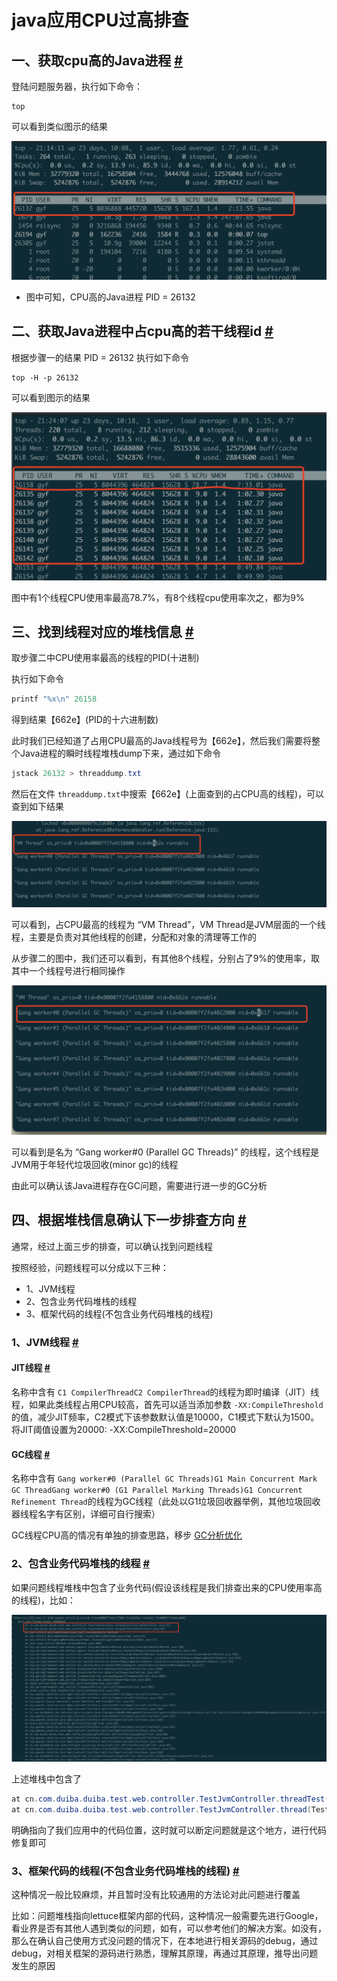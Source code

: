 # java应用CPU过高排查

## 一、获取cpu高的Java进程 [#](https://journal.kazmodan.com/docs/%E7%BC%96%E7%A8%8B%E7%94%9F%E6%80%81/Java/JVM/Java%E5%BA%94%E7%94%A8CPU%E4%BD%BF%E7%94%A8%E7%8E%87%E9%AB%98%E4%B8%80%E8%88%AC%E6%8E%92%E6%9F%A5%E6%80%9D%E8%B7%AFcentos/#%e4%b8%80%e8%8e%b7%e5%8f%96cpu%e9%ab%98%e7%9a%84java%e8%bf%9b%e7%a8%8b)

登陆问题服务器，执行如下命令：

```shell
top
```

可以看到类似图示的结果

![top进程图](assets/network-asset-AoSoF4-20250430105356-u1ligx8.png)

* 图中可知，CPU高的Java进程 PID \= 26132

## 二、获取Java进程中占cpu高的若干线程id [#](https://journal.kazmodan.com/docs/%E7%BC%96%E7%A8%8B%E7%94%9F%E6%80%81/Java/JVM/Java%E5%BA%94%E7%94%A8CPU%E4%BD%BF%E7%94%A8%E7%8E%87%E9%AB%98%E4%B8%80%E8%88%AC%E6%8E%92%E6%9F%A5%E6%80%9D%E8%B7%AFcentos/#%e4%ba%8c%e8%8e%b7%e5%8f%96java%e8%bf%9b%e7%a8%8b%e4%b8%ad%e5%8d%a0cpu%e9%ab%98%e7%9a%84%e8%8b%a5%e5%b9%b2%e7%ba%bf%e7%a8%8bid)

根据步骤一的结果 PID \= 26132 执行如下命令

```shell
top -H -p 26132
```

可以看到图示的结果

![top线程图](assets/network-asset-5Xqtqr-20250430105356-prx985c.png)

图中有1个线程CPU使用率最高78.7%，有8个线程cpu使用率次之，都为9%

## 三、找到线程对应的堆栈信息 [#](https://journal.kazmodan.com/docs/%E7%BC%96%E7%A8%8B%E7%94%9F%E6%80%81/Java/JVM/Java%E5%BA%94%E7%94%A8CPU%E4%BD%BF%E7%94%A8%E7%8E%87%E9%AB%98%E4%B8%80%E8%88%AC%E6%8E%92%E6%9F%A5%E6%80%9D%E8%B7%AFcentos/#%e4%b8%89%e6%89%be%e5%88%b0%e7%ba%bf%e7%a8%8b%e5%af%b9%e5%ba%94%e7%9a%84%e5%a0%86%e6%a0%88%e4%bf%a1%e6%81%af)

取步骤二中CPU使用率最高的线程的PID(十进制)

执行如下命令

```java
printf "%x\n" 26158
```

得到结果【662e】(PID的十六进制数)

此时我们已经知道了占用CPU最高的Java线程号为【662e】，然后我们需要将整个Java进程的瞬时线程堆栈dump下来，通过如下命令

```java
jstack 26132 > threaddump.txt
```

然后在文件 `threaddump.txt`​ 中搜索【662e】(上面查到的占CPU高的线程)，可以查到如下结果

![jstack线程堆栈](assets/network-asset-VTTfg7-20250430105357-ahoymcn.png)

可以看到，占CPU最高的线程为 “VM Thread”，VM Thread是JVM层面的一个线程，主要是负责对其他线程的创建，分配和对象的清理等工作的

从步骤二的图中，我们还可以看到，有其他8个线程，分别占了9%的使用率，取其中一个线程号进行相同操作

![jstack线程堆栈2](assets/network-asset-upE7N7-20250430105357-4hcxz4e.png)

可以看到是名为 “Gang worker#0 (Parallel GC Threads)” 的线程，这个线程是JVM用于年轻代垃圾回收(minor gc)的线程

由此可以确认该Java进程存在GC问题，需要进行进一步的GC分析

## 四、根据堆栈信息确认下一步排查方向 [#](https://journal.kazmodan.com/docs/%E7%BC%96%E7%A8%8B%E7%94%9F%E6%80%81/Java/JVM/Java%E5%BA%94%E7%94%A8CPU%E4%BD%BF%E7%94%A8%E7%8E%87%E9%AB%98%E4%B8%80%E8%88%AC%E6%8E%92%E6%9F%A5%E6%80%9D%E8%B7%AFcentos/#%e5%9b%9b%e6%a0%b9%e6%8d%ae%e5%a0%86%e6%a0%88%e4%bf%a1%e6%81%af%e7%a1%ae%e8%ae%a4%e4%b8%8b%e4%b8%80%e6%ad%a5%e6%8e%92%e6%9f%a5%e6%96%b9%e5%90%91)

通常，经过上面三步的排查，可以确认找到问题线程

按照经验，问题线程可以分成以下三种：

* 1、JVM线程
* 2、包含业务代码堆栈的线程
* 3、框架代码的线程(不包含业务代码堆栈的线程)

### 1、JVM线程 [#](https://journal.kazmodan.com/docs/%E7%BC%96%E7%A8%8B%E7%94%9F%E6%80%81/Java/JVM/Java%E5%BA%94%E7%94%A8CPU%E4%BD%BF%E7%94%A8%E7%8E%87%E9%AB%98%E4%B8%80%E8%88%AC%E6%8E%92%E6%9F%A5%E6%80%9D%E8%B7%AFcentos/#1jvm%e7%ba%bf%e7%a8%8b)

#### JIT线程 [#](https://journal.kazmodan.com/docs/%E7%BC%96%E7%A8%8B%E7%94%9F%E6%80%81/Java/JVM/Java%E5%BA%94%E7%94%A8CPU%E4%BD%BF%E7%94%A8%E7%8E%87%E9%AB%98%E4%B8%80%E8%88%AC%E6%8E%92%E6%9F%A5%E6%80%9D%E8%B7%AFcentos/#jit%e7%ba%bf%e7%a8%8b)

名称中含有 `C1 CompilerThread`​ `C2 CompilerThread`​ 的线程为即时编译（JIT）线程，如果此类线程占用CPU较高，首先可以适当添加参数 `-XX:CompileThreshold`​ 的值，减少JIT频率，C2模式下该参数默认值是10000，C1模式下默认为1500。将JIT阈值设置为20000: -XX:CompileThreshold\=20000

#### GC线程 [#](https://journal.kazmodan.com/docs/%E7%BC%96%E7%A8%8B%E7%94%9F%E6%80%81/Java/JVM/Java%E5%BA%94%E7%94%A8CPU%E4%BD%BF%E7%94%A8%E7%8E%87%E9%AB%98%E4%B8%80%E8%88%AC%E6%8E%92%E6%9F%A5%E6%80%9D%E8%B7%AFcentos/#gc%e7%ba%bf%e7%a8%8b)

名称中含有 `Gang worker#0 (Parallel GC Threads)`​ `G1 Main Concurrent Mark GC ThreadGang worker#0 (G1 Parallel Marking Threads)`​ `G1 Concurrent Refinement Thread`​ 的线程为GC线程（此处以G1垃圾回收器举例，其他垃圾回收器线程名字有区别，详细可自行搜索）

GC线程CPU高的情况有单独的排查思路，移步 [GC分析优化](https://journal.kazmodan.com/docs/%E7%BC%96%E7%A8%8B%E7%94%9F%E6%80%81/Java/JVM/GC%E5%88%86%E6%9E%90%E4%BC%98%E5%8C%96/)

### 2、包含业务代码堆栈的线程 [#](https://journal.kazmodan.com/docs/%E7%BC%96%E7%A8%8B%E7%94%9F%E6%80%81/Java/JVM/Java%E5%BA%94%E7%94%A8CPU%E4%BD%BF%E7%94%A8%E7%8E%87%E9%AB%98%E4%B8%80%E8%88%AC%E6%8E%92%E6%9F%A5%E6%80%9D%E8%B7%AFcentos/#2%e5%8c%85%e5%90%ab%e4%b8%9a%e5%8a%a1%e4%bb%a3%e7%a0%81%e5%a0%86%e6%a0%88%e7%9a%84%e7%ba%bf%e7%a8%8b)

如果问题线程堆栈中包含了业务代码(假设该线程是我们排查出来的CPU使用率高的线程)，比如：

![包含业务代码堆栈的线程](assets/network-asset-4CRahm-20250430105357-4n3no1k.png)

上述堆栈中包含了

```java
at cn.com.duiba.duiba.test.web.controller.TestJvmController.threadTest(TestJvmController.java:37)
at cn.com.duiba.duiba.test.web.controller.TestJvmController.thread(TestJvmController.java:30)
```

明确指向了我们应用中的代码位置，这时就可以断定问题就是这个地方，进行代码修复即可

### 3、框架代码的线程(不包含业务代码堆栈的线程) [#](https://journal.kazmodan.com/docs/%E7%BC%96%E7%A8%8B%E7%94%9F%E6%80%81/Java/JVM/Java%E5%BA%94%E7%94%A8CPU%E4%BD%BF%E7%94%A8%E7%8E%87%E9%AB%98%E4%B8%80%E8%88%AC%E6%8E%92%E6%9F%A5%E6%80%9D%E8%B7%AFcentos/#3%e6%a1%86%e6%9e%b6%e4%bb%a3%e7%a0%81%e7%9a%84%e7%ba%bf%e7%a8%8b%e4%b8%8d%e5%8c%85%e5%90%ab%e4%b8%9a%e5%8a%a1%e4%bb%a3%e7%a0%81%e5%a0%86%e6%a0%88%e7%9a%84%e7%ba%bf%e7%a8%8b)

这种情况一般比较麻烦，并且暂时没有比较通用的方法论对此问题进行覆盖

比如：问题堆栈指向lettuce框架内部的代码，这种情况一般需要先进行Google，看业界是否有其他人遇到类似的问题，如有，可以参考他们的解决方案。如没有，那么在确认自己使用方式没问题的情况下，在本地进行相关源码的debug，通过debug，对相关框架的源码进行熟悉，理解其原理，再通过其原理，推导出问题发生的原因
